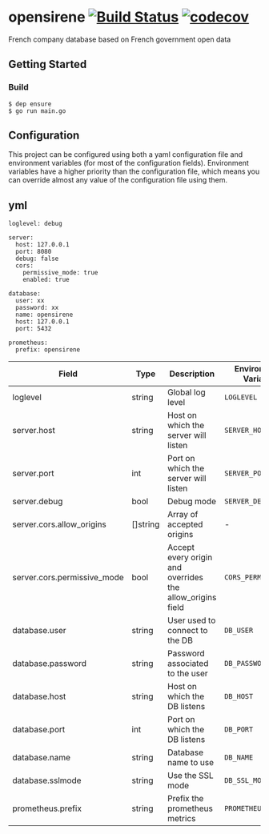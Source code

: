 # opensirene [![Build Status](https://travis-ci.org/jclebreton/opensirene.svg?branch=v2)](https://travis-ci.org/jclebreton/opensirene) [![codecov](https://codecov.io/gh/jclebreton/opensirene/branch/master/graph/badge.svg)](https://codecov.io/gh/jclebreton/opensirene)
French company database based on French government open data

## Getting Started

### Build
```
$ dep ensure
$ go run main.go
```

## Configuration

This project can be configured using both a yaml configuration file and
environment variables (for most of the configuration fields). Environment
variables have a higher priority than the configuration file, which means you
can override almost any value of the configuration file using them. 

yml
---
```
loglevel: debug

server:
  host: 127.0.0.1
  port: 8080
  debug: false
  cors:
    permissive_mode: true
    enabled: true

database:
  user: xx
  password: xx
  name: opensirene
  host: 127.0.0.1
  port: 5432

prometheus:
  prefix: opensirene
```


| Field                       | Type     | Description                                               | Environment Variable | Default      | Example      |
|-----------------------------|----------|-----------------------------------------------------------|----------------------|--------------|--------------|
| loglevel                    | string   | Global log level                                          | `LOGLEVEL`           | "info"       | "debug"      |
| server.host                 | string   | Host on which the server will listen                      | `SERVER_HOST`        | "127.0.0.1"  | "127.0.0.1"  |
| server.port                 | int      | Port on which the server will listen                      | `SERVER_PORT`        | 8080         | 8080         |
| server.debug                | bool     | Debug mode                                                | `SERVER_DEBUG`       | false        | true         |
| server.cors.allow_origins   | []string | Array of accepted origins                                 | -                    | -            | -            |
| server.cors.permissive_mode | bool     | Accept every origin and overrides the allow_origins field | `CORS_PERMISSIVE`    | false        | true         |
| database.user               | string   | User used to connect to the DB                            | `DB_USER`            | "sir"        | "sir"        |
| database.password           | string   | Password associated to the user                           | `DB_PASSWORD`        | -            | -            |
| database.host               | string   | Host on which the DB listens                              | `DB_HOST`            | "127.0.0.1"  | "127.0.0.1"  |
| database.port               | int      | Port on which the DB listens                              | `DB_PORT`            | 5432         | 5432         |
| database.name               | string   | Database name to use                                      | `DB_NAME`            | "opensirene" | "opensirene" |
| database.sslmode            | string   | Use the SSL mode                                          | `DB_SSL_MODE`        | "disable"    | "disable"    |
| prometheus.prefix           | string   | Prefix the prometheus metrics                             | `PROMETHEUS_PREFIX`  | "opensirene" | "opensirene" |